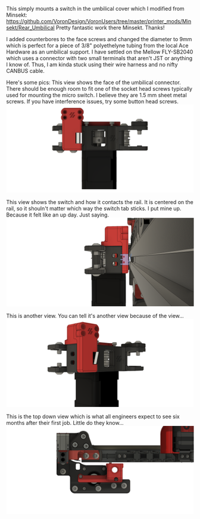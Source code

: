 This simply mounts a switch in the umbilical cover which I modified from Minsekt:
https://github.com/VoronDesign/VoronUsers/tree/master/printer_mods/Minsekt/Rear_Umbilical
Pretty fantastic work there Minsekt. Thanks!

I added counterbores to the face screws and changed the diameter to 9mm which is perfect for a piece of 3/8" polyethelyne tubing from the local Ace Hardware as an umbilical support. I have settled on the Mellow FLY-SB2040 which uses a connector with two small terminals that aren't JST or anything I know of. Thus, I am kinda stuck using their wire harness and no nifty CANBUS cable.

Here's some pics:
This view shows the face of the umbilical connector. There should be enough room to fit one of the socket head screws typically used for mounting the micro switch. I believe they are 1.5 mm sheet metal screws. If you have interference issues, try some button head screws.
![Front View](https://github.com/IRTrail/Voron-Stuff/blob/main/Umbilical%20Microswitch%20Mount/Images/Rear_Umbilical_9mm_Y_endstop.png)

This view shows the switch and how it contacts the rail.
It is centered on the rail, so it shouln't matter which way the switch tab sticks. I put mine up. Because it felt like an up day. Just saying.
![View of Switch to rail](https://github.com/IRTrail/Voron-Stuff/blob/main/Umbilical%20Microswitch%20Mount/Images/Rear_Umbilical_closeup.png)

This is another view. You can tell it's another view because of the view...
![Iso View](https://github.com/IRTrail/Voron-Stuff/blob/main/Umbilical%20Microswitch%20Mount/Images/Rear_Umbilical_quarter_view.png)

This is the top down view which is what all engineers expect to see six months after their first job. Little do they know...
![Top Down View](https://github.com/IRTrail/Voron-Stuff/blob/main/Umbilical%20Microswitch%20Mount/Images/Rear_Umbilical_tp%20View.png)